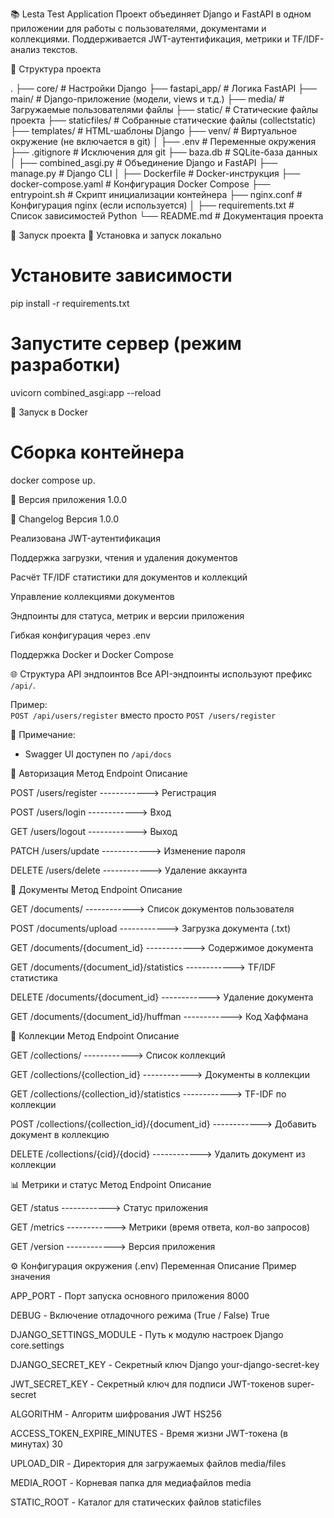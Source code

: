 📚 Lesta Test Application
Проект объединяет Django и FastAPI в одном приложении для работы с пользователями, документами и коллекциями. Поддерживается JWT-аутентификация, метрики и TF/IDF-анализ текстов.


📁 Структура проекта

.
├── core/                  # Настройки Django
├── fastapi_app/           # Логика FastAPI
├── main/                  # Django-приложение (модели, views и т.д.)
├── media/                 # Загружаемые пользователями файлы
├── static/                # Статические файлы проекта
├── staticfiles/           # Собранные статические файлы (collectstatic)
├── templates/             # HTML-шаблоны Django
├── venv/                  # Виртуальное окружение (не включается в git)
│
├── .env                   # Переменные окружения
├── .gitignore             # Исключения для git
├── baza.db                # SQLite-база данных
│
├── combined_asgi.py       # Объединение Django и FastAPI
├── manage.py              # Django CLI
│
├── Dockerfile             # Docker-инструкция
├── docker-compose.yaml    # Конфигурация Docker Compose
├── entrypoint.sh          # Скрипт инициализации контейнера
├── nginx.conf             # Конфигурация nginx (если используется)
│
├── requirements.txt       # Список зависимостей Python
└── README.md              # Документация проекта




🚀 Запуск проекта
🔧 Установка и запуск локально

# Установите зависимости
pip install -r requirements.txt

# Запустите сервер (режим разработки)
uvicorn combined_asgi:app --reload




🐳 Запуск в Docker
# Сборка контейнера
docker compose up.




🧭 Версия приложения
1.0.0




📝 Changelog
Версия 1.0.0

Реализована JWT-аутентификация

Поддержка загрузки, чтения и удаления документов

Расчёт TF/IDF статистики для документов и коллекций

Управление коллекциями документов

Эндпоинты для статуса, метрик и версии приложения

Гибкая конфигурация через .env

Поддержка Docker и Docker Compose




🌐 Структура API эндпоинтов
Все API-эндпоинты используют префикс `/api/`.

Пример:  
`POST /api/users/register` вместо просто `POST /users/register`

📌 Примечание:  
- Swagger UI доступен по `/api/docs`




🔑 Авторизация
Метод	      Endpoint	     Описание

POST	/users/register ------------>	Регистрация

POST	/users/login ------------>	Вход

GET	    /users/logout ------------>	Выход

PATCH	/users/update ------------>	Изменение пароля

DELETE	/users/delete ------------>	Удаление аккаунта




📄 Документы
Метод 	      Endpoint	       Описание

GET	/documents/	 ------------> Список документов пользователя

POST /documents/upload	------------> Загрузка документа (.txt)

GET	/documents/{document_id} ------------>	Содержимое документа

GET	/documents/{document_id}/statistics ------------>	TF/IDF статистика

DELETE /documents/{document_id} ------------>	Удаление документа

GET /documents/{document_id}/huffman ------------>  Код Хаффмана




📁 Коллекции
Метод	        Endpoint	       Описание

GET	/collections/	------------>  Список коллекций

GET	/collections/{collection_id} ------------>  Документы в коллекции

GET	/collections/{collection_id}/statistics ------------> TF-IDF по коллекции

POST /collections/{collection_id}/{document_id} ------------>  Добавить документ в коллекцию

DELETE /collections/{cid}/{docid} ------------> Удалить документ из коллекции




📊 Метрики и статус
Метод	Endpoint	Описание

GET	/status ------------> 	Статус приложения

GET	/metrics ------------>	Метрики (время ответа, кол-во запросов)

GET	/version ------------>	Версия приложения





⚙️ Конфигурация окружения (.env)
Переменная	          Описание	        Пример значения

APP_PORT -	Порт запуска основного приложения	8000

DEBUG	 -  Включение отладочного режима (True / False)	True

DJANGO_SETTINGS_MODULE  - 	Путь к модулю настроек Django	core.settings

DJANGO_SECRET_KEY	 -  Секретный ключ Django	your-django-secret-key

JWT_SECRET_KEY  -  Секретный ключ для подписи JWT-токенов	super-secret

ALGORITHM  - 	Алгоритм шифрования JWT	HS256

ACCESS_TOKEN_EXPIRE_MINUTES  -	Время жизни JWT-токена (в минутах)	30

UPLOAD_DIR  - 	Директория для загружаемых файлов	media/files

MEDIA_ROOT  -  	Корневая папка для медиафайлов	media

STATIC_ROOT  - 	Каталог для статических файлов	staticfiles





